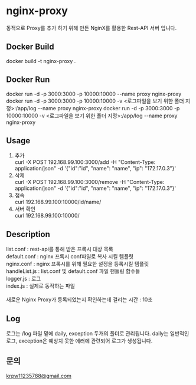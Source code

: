 # nginx-proxy
동적으로 Proxy를 추가 하기 위해 만든 NginX를 활용한 Rest-API 서버 입니다.

## Docker Build 
docker build -t nginx-proxy .

## Docker Run
docker run -d -p 3000:3000 -p 10000:10000 --name proxy nginx-proxy
docker run -d -p 3000:3000 -p 10000:10000 -v <로그파일을 보기 위한 폴더 지정>:/app/log --name proxy nginx-proxy
docker run -d -p 3000:3000 -p 10000:10000 -v <로그파일을 보기 위한 폴더 지정>:/app/log --name proxy nginx-proxy

## Usage
1. 추가 <br>
curl -X POST 192.168.99.100:3000/add -H "Content-Type: application/json" -d '{"id":"id", "name": "name", "ip": "172.17.0.3"}' 
2. 삭제 <br>
curl -X POST 192.168.99.100:3000/remove -H "Content-Type: application/json" -d '{"id":"id", "name": "name", "ip": "172.17.0.3"}' 
3. 접속 <br>
curl 192.168.99.100:10000/id/name/ 
4. 서버 확인 <br> 
curl 192.168.99.100:10000/


## Description
list.conf : rest-api를 통해 받은 프록시 대상 목록 <br>
default.conf : nginx 프록시 conf파일로 복사 시킬 템플릿 <br>
nginx.conf : nginx 프록시를 위해 필요한 설정을 등록시킬 템플릿 <br>
handleList.js : list.conf 및 default.conf 파일 핸들링 함수들<br>
logger.js : 로그 <br>
index.js : 실제로 동작하는 파일<br>
<br>
새로운 Nginx Proxy가 등록되었는지 확인하는데 걸리는 시간 : 10초 <br>

## Log
로그는 /log 파일 밑에 daily, exception 두개의 폴더로 관리됩니다.
daily는 일반적인 로그, exception은 예상치 못한 에러에 관련되어 로그가 생성됩니다.

## 문의
krpw11235788@gmail.com 